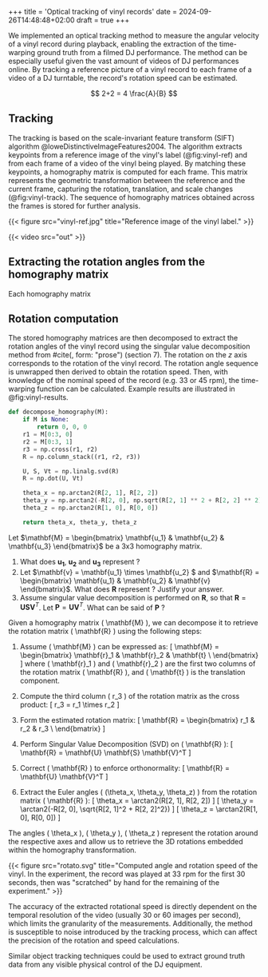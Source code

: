 +++
title = 'Optical tracking of vinyl records'
date = 2024-09-26T14:48:48+02:00
draft = true
+++

We implemented an optical tracking method to measure the angular velocity of a vinyl record during playback, enabling the extraction of the time-warping ground truth from a filmed DJ performance. The method can be especially useful given the vast amount of videos of DJ performances online. By tracking a reference picture of a vinyl record to each frame of a video of a DJ turntable, the record's rotation speed can be estimated.

$$ 2+2 = 4 \frac{A}{B} $$

## Tracking

The tracking is based on the scale-invariant feature transform (SIFT) algorithm @loweDistinctiveImageFeatures2004. The algorithm extracts keypoints from a reference image of the vinyl's label (@fig:vinyl-ref) and from each frame of a video of the vinyl being played. By matching these keypoints, a homography matrix is computed for each frame. This matrix represents the geometric transformation between the reference and the current frame, capturing the rotation, translation, and scale changes (@fig:vinyl-track). The sequence of homography matrices obtained across the frames is stored for further analysis.

{{< figure src="vinyl-ref.jpg" title="Reference image of the vinyl label." >}}

{{< video src="out" >}}

## Extracting the rotation angles from the homography matrix

Each homography matrix 


## Rotation computation

The stored homography matrices are then decomposed to extract the rotation angles of the vinyl record using the singular value decomposition method from #cite(<faugerasMOTIONSTRUCTUREMOTION1988>, form: "prose") (section 7). The rotation on the $z$ axis corresponds to the rotation of the vinyl record. The rotation angle sequence is unwrapped then derived to obtain the rotation speed. Then, with knowledge of the nominal speed of the record (e.g. 33 or 45 rpm), the time-warping function can be calculated. Example results are illustrated in @fig:vinyl-results.

```python
def decompose_homography(M):
    if M is None:
        return 0, 0, 0
    r1 = M[0:3, 0]
    r2 = M[0:3, 1]
    r3 = np.cross(r1, r2)
    R = np.column_stack((r1, r2, r3))

    U, S, Vt = np.linalg.svd(R)
    R = np.dot(U, Vt)

    theta_x = np.arctan2(R[2, 1], R[2, 2])
    theta_y = np.arctan2(-R[2, 0], np.sqrt(R[2, 1] ** 2 + R[2, 2] ** 2))
    theta_z = np.arctan2(R[1, 0], R[0, 0])

    return theta_x, theta_y, theta_z
```


Let $\mathbf{M} = \begin{bmatrix} \mathbf{u_1} & \mathbf{u_2} & \mathbf{u_3} \end{bmatrix}$ be a 3x3 homography matrix.

1. What does $\mathbf{u_1}$, $\mathbf{u_2}$ and  $\mathbf{u_3}$ represent ?
2. Let $\mathbf{v} = \mathbf{u_1} \times \mathbf{u_2} $ and $\mathbf{R} = \begin{bmatrix} \mathbf{u_1} & \mathbf{u_2} & \mathbf{v} \end{bmatrix}$. What does $\mathbf{R}$ represent ? Justify your answer.
3. Assume singular value decomposition is performed on $\mathbf{R}$, so that $\mathbf{R} = \mathbf{U} \mathbf{S} \mathbf{V}^T$. Let $\mathbf{P} = \mathbf{U} \mathbf{V}^T$. What can be said of $\mathbf{P}$ ?

Given a homography matrix \( \mathbf{M} \), we can decompose it to retrieve the rotation matrix \( \mathbf{R} \) using the following steps:

1. Assume \( \mathbf{M} \) can be expressed as:
   \[
   \mathbf{M} = \begin{bmatrix}
   \mathbf{r}_1 & \mathbf{r}_2 & \mathbf{t} \\
   \end{bmatrix}
   \]
   where \( \mathbf{r}_1 \) and \( \mathbf{r}_2 \) are the first two columns of the rotation matrix \( \mathbf{R} \), and \( \mathbf{t} \) is the translation component.

2. Compute the third column \( r_3 \) of the rotation matrix as the cross product:
   \[
   r_3 = r_1 \times r_2
   \]

3. Form the estimated rotation matrix:
   \[
   \mathbf{R} = \begin{bmatrix}
   r_1 & r_2 & r_3 \\
   \end{bmatrix}
   \]

4. Perform Singular Value Decomposition (SVD) on \( \mathbf{R} \):
   \[
   \mathbf{R} = \mathbf{U} \mathbf{S} \mathbf{V}^T
   \]

5. Correct \( \mathbf{R} \) to enforce orthonormality:
   \[
   \mathbf{R} = \mathbf{U} \mathbf{V}^T
   \]

6. Extract the Euler angles \( (\theta_x, \theta_y, \theta_z) \) from the rotation matrix \( \mathbf{R} \):
   \[
   \theta_x = \arctan2(R[2, 1], R[2, 2])
   \]
   \[
   \theta_y = \arctan2(-R[2, 0], \sqrt{R[2, 1]^2 + R[2, 2]^2})
   \]
   \[
   \theta_z = \arctan2(R[1, 0], R[0, 0])
   \]

The angles \( \theta_x \), \( \theta_y \), \( \theta_z \) represent the rotation around the respective axes and allow us to retrieve the 3D rotations embedded within the homography transformation.



{{< figure src="rotato.svg" title="Computed angle and rotation speed of the vinyl. In the experiment, the record was played at 33 rpm for the first 30 seconds, then was \"scratched\" by hand for the remaining of the experiment." >}}

The accuracy of the extracted rotational speed is directly dependent on the temporal resolution of the video (usually 30 or 60 images per second), which limits the granularity of the measurements. Additionally, the method is susceptible to noise introduced by the tracking process, which can affect the precision of the rotation and speed calculations.

Similar object tracking techniques could be used to extract ground truth data from any visible physical control of the DJ equipment.
